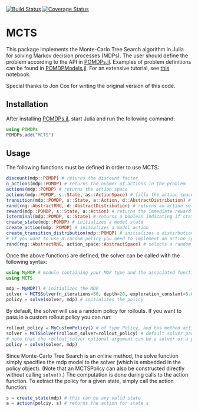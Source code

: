 [![Build Status](https://travis-ci.org/sisl/MCTS.jl.svg?branch=master)](https://travis-ci.org/sisl/MCTS.jl)
[![Coverage Status](https://coveralls.io/repos/sisl/MCTS.jl/badge.svg)](https://coveralls.io/r/sisl/MCTS.jl)

# MCTS

This package implements the Monte-Carlo Tree Search algorithm in Julia for solving Markov decision processes (MDPs).
The user should define the problem according to the API in [POMDPs.jl](https://github.com/sisl/POMDPs.jl). Examples of
problem definitions can be found in [POMDPModels.jl](https://github.com/sisl/POMDPModels.jl). For an extensive tutorial, see [this](http://nbviewer.ipython.org/github/sisl/POMDPs.jl/blob/master/examples/GridWorld.ipynb) notebook.

Special thanks to Jon Cox for writing the original version of this code.

## Installation

After installing [POMDPs.jl](https://github.com/sisl/POMDPs.jl), start Julia and run the following command:

```julia
using POMDPs
POMDPs.add("MCTS")
```

## Usage

The following functions must be defined in order to use MCTS:

```julia
discount(mdp::POMDP) # returns the discount factor
n_actions(mdp::POMDP) # returns the nubmer of actions in the problem
actions(mdp::POMDP) # returns the action space
actions(mdp::POMDP, s::State, as::ActionSpace) # fills the action space as with the actions availiable from state s
transition(mdp::POMDP, s::State, a::Action, d::AbstractDistribution) # fills d with neighboring states reachable from the s,a pair
rand(rng::AbstractRNG, d::AbstractDistribution) # returns an action selected from the transition distribution
reward(mdp::POMDP, s::State, a::Action) # returns the immediate reward of being in state s and performing action a
isterminal(mdp::POMDP, s::State) # returns a boolean indicating if state s is terminal
create_state(mdp::POMDP) # initializes a model state
create_action(mdp::POMDP) # initializes a model action
create_transition_distribution(mdp::POMDP) # initializes a distirbution over states
# if you want to use a random policy you need to implement an action space sampling function
rand(rng::AbstractRNG, action_space::AbstractSpace) # selects a random action from action space

```

Once the above functions are defined, the solver can be called with the following syntax:

```julia
using MyMDP # module containing your MDP type and the associated functions
using MCTS

mdp = MyMDP() # initializes the MDP
solver = MCTSSolver(n_iterations=50, depth=20, exploration_constant=5.0) # initializes the Solver type
policy = solve(solver, mdp) # initializes the policy
```
By default, the solver will use a random policy for rollouts. If you want to pass in a custom rollout policy you can run:

```julia
rollout_policy = MyCustomPolicy() # of type Policy, and has method action(rollout_policy::MyCustomPolicy, s::State)
solver = MCTSSolver(rollout_solver=rollout_policy) # default solver parameters will be used n_iterations=100, depth=10, exploration_constant=1.0
# note that the rollout_solver optional argument can be a solver or a policy
policy = solve(solver, mdp)
```

Since Monte-Carlo Tree Search is an online method, the solve function simply specifies the mdp model to the solver (which is embedded in the policy object). (Note that an MCTSPolicy can also be constructed directly without calling `solve()`.) The computation is done during calls to the action function. To extract the policy for a given state, simply call the action function:

```julia
s = create_state(mdp) # this can be any valid state
a = action(polciy, s) # returns the action for state s
```
